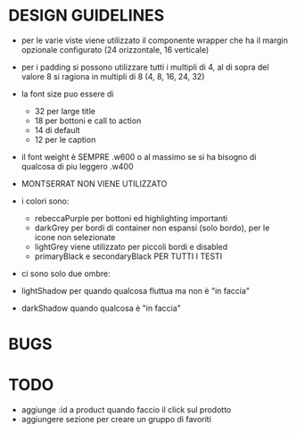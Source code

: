 # DESIGN GUIDELINES
- per le varie viste viene utilizzato il componente wrapper che ha il margin opzionale configurato (24 orizzontale, 16 verticale)
- per i padding si possono utilizzare tutti i multipli di 4, al di sopra del valore 8 si ragiona in multipli di 8 (4, 8, 16, 24, 32)
- la font size puo essere di
  - 32 per large title
  - 18 per bottoni e call to action
  - 14 di default
  - 12 per le caption
- il font weight è SEMPRE .w600 o al massimo se si ha bisogno di qualcosa di piu leggero .w400

- MONTSERRAT NON VIENE UTILIZZATO
- i colori sono:
  - rebeccaPurple per bottoni ed highlighting importanti
  - darkGrey per bordi di container non espansi (solo bordo), per le icone non selezionate
  - lightGrey viene utilizzato per piccoli bordi e disabled
  - primaryBlack e secondaryBlack PER TUTTI I TESTI

- ci sono solo due ombre:
 - lightShadow per quando qualcosa fluttua ma non è "in faccia"
 - darkShadow quando qualcosa è "in faccia"
# BUGS


# TODO
- aggiunge :id a product quando faccio il click sul prodotto
- aggiungere sezione per creare un gruppo di favoriti
